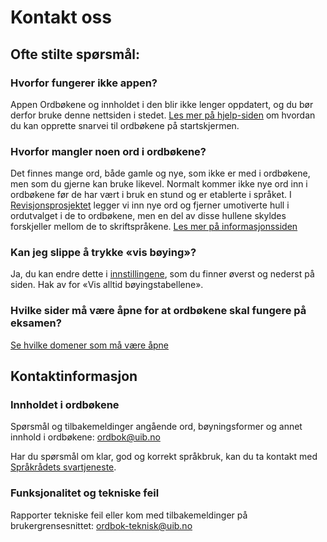 # Kontakt oss
## Ofte stilte spørsmål:

### Hvorfor fungerer ikke appen?
Appen Ordbøkene og innholdet i den blir ikke lenger oppdatert, og du bør derfor bruke denne nettsiden i stedet. [Les mer på hjelp-siden](/nob/help/smartphone) om hvordan du kan opprette snarvei til ordbøkene på startskjermen.

### Hvorfor mangler noen ord i ordbøkene?
Det finnes mange ord, både gamle og nye, som ikke er med i ordbøkene, men som du gjerne kan bruke likevel. Normalt kommer ikke nye ord inn i ordbøkene før de har vært i bruk en stund og er etablerte i språket. I [Revisjonsprosjektet](/nob/about/revision-project) legger vi inn nye ord og fjerner umotiverte hull i ordutvalget i de to ordbøkene, men en del av disse hullene skyldes forskjeller mellom de to skriftspråkene. [Les mer på informasjonssiden](/nob/missing-word)

### Kan jeg slippe å trykke «vis bøying»?
Ja, du kan endre dette i [innstillingene](/nob/settings), som du finner øverst og nederst på siden. Hak av for «Vis alltid bøyingstabellene».

### Hvilke sider må være åpne for at ordbøkene skal fungere på eksamen?
[Se hvilke domener som må være åpne](/nob/help/school)

## Kontaktinformasjon
### Innholdet i ordbøkene
Spørsmål og tilbakemeldinger angående ord, bøyningsformer og annet innhold i ordbøkene: [ordbok@uib.no](mailto:ordbok@uib.no)

Har du spørsmål om klar, god og korrekt språkbruk, kan du ta kontakt med [Språkrådets svartjeneste](mailto:sporsmal@sprakradet.no).

### Funksjonalitet og tekniske feil
Rapporter tekniske feil eller kom med tilbakemeldinger på brukergrensesnittet: [ordbok-teknisk@uib.no](mailto:ordbok-teknisk@uib.no)
